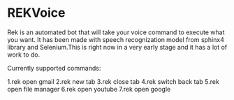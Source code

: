 # REKVoice
Rek is an automated bot that will take your voice command to execute what you want. It has been made with speech recognization model from sphinx4 library and Selenium.This is right now in a very early stage and it has a lot of work to do.

Currently supported commands:

1.rek open gmail
2.rek new tab
3.rek close tab
4.rek switch back tab
5.rek open file manager
6.rek open youtube
7.rek open google



